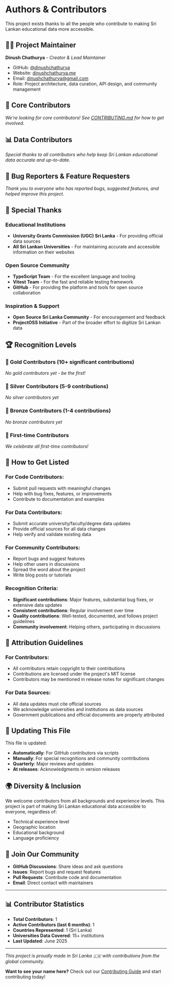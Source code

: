 # Authors & Contributors

This project exists thanks to all the people who contribute to making Sri Lankan educational data more accessible.

## 👨‍💻 Project Maintainer

**Dinush Chathurya** - *Creator & Lead Maintainer*
- GitHub: [@dinushchathurya](https://github.com/dinushchathurya)
- Website: [dinushchathurya.me](https://dinushchathurya.me)
- Email: [dinushchathurya@gmail.com](mailto:dinushchathurya@gmail.com)
- Role: Project architecture, data curation, API design, and community management

## 🌟 Core Contributors

<!-- Contributors with significant contributions to the project -->

*We're looking for core contributors! See [CONTRIBUTING.md](CONTRIBUTING.md) for how to get involved.*

## 📊 Data Contributors

<!-- People who have contributed university/faculty/degree data -->

*Special thanks to all contributors who help keep Sri Lankan educational data accurate and up-to-date.*

## 🐛 Bug Reporters & Feature Requesters

<!-- Acknowledge people who report issues and suggest features -->

*Thank you to everyone who has reported bugs, suggested features, and helped improve this project.*

## 🎯 Special Thanks

### Educational Institutions
- **University Grants Commission (UGC) Sri Lanka** - For providing official data sources
- **All Sri Lankan Universities** - For maintaining accurate and accessible information on their websites

### Open Source Community
- **TypeScript Team** - For the excellent language and tooling
- **Vitest Team** - For the fast and reliable testing framework
- **GitHub** - For providing the platform and tools for open source collaboration

### Inspiration & Support
- **Open Source Sri Lanka Community** - For encouragement and feedback
- **ProjectOSS Initiative** - Part of the broader effort to digitize Sri Lankan data

## 🏆 Recognition Levels

### 🥇 Gold Contributors (10+ significant contributions)
*No gold contributors yet - be the first!*

### 🥈 Silver Contributors (5-9 contributions)
*No silver contributors yet*

### 🥉 Bronze Contributors (1-4 contributions)
*No bronze contributors yet*

### 🌟 First-time Contributors
*We celebrate all first-time contributors!*

## 🎉 How to Get Listed

### For Code Contributors:
- Submit pull requests with meaningful changes
- Help with bug fixes, features, or improvements
- Contribute to documentation and examples

### For Data Contributors:
- Submit accurate university/faculty/degree data updates
- Provide official sources for all data changes
- Help verify and validate existing data

### For Community Contributors:
- Report bugs and suggest features
- Help other users in discussions
- Spread the word about the project
- Write blog posts or tutorials

### Recognition Criteria:
- **Significant contributions**: Major features, substantial bug fixes, or extensive data updates
- **Consistent contributions**: Regular involvement over time
- **Quality contributions**: Well-tested, documented, and follows project guidelines
- **Community involvement**: Helping others, participating in discussions

## 📝 Attribution Guidelines

### For Contributors:
- All contributors retain copyright to their contributions
- Contributions are licensed under the project's MIT license
- Contributors may be mentioned in release notes for significant changes

### For Data Sources:
- All data updates must cite official sources
- We acknowledge universities and institutions as data sources
- Government publications and official documents are properly attributed

## 🔄 Updating This File

This file is updated:
- **Automatically**: For GitHub contributors via scripts
- **Manually**: For special recognitions and community contributions
- **Quarterly**: Major reviews and updates
- **At releases**: Acknowledgments in version releases

## 🌍 Diversity & Inclusion

We welcome contributors from all backgrounds and experience levels. This project is part of making Sri Lankan educational data accessible to everyone, regardless of:
- Technical experience level
- Geographic location
- Educational background
- Language proficiency

## 💬 Join Our Community

- **GitHub Discussions**: Share ideas and ask questions
- **Issues**: Report bugs and request features
- **Pull Requests**: Contribute code and documentation
- **Email**: Direct contact with maintainers

---

## 📊 Contributor Statistics

<!-- These will be updated regularly -->
- **Total Contributors**: 1
- **Active Contributors (last 6 months)**: 1
- **Countries Represented**: 1 (Sri Lanka)
- **Universities Data Covered**: 15+ institutions
- **Last Updated**: June 2025

---

*This project is proudly made in Sri Lanka 🇱🇰 with contributions from the global community.*

**Want to see your name here?** Check out our [Contributing Guide](CONTRIBUTING.md) and start contributing today!